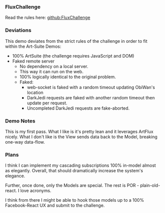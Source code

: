 ### FluxChallenge

Read the rules here: [github:FluxChallenge](https://github.com/staltz/flux-challenge)

### Deviations

This demo deviates from the strict rules of the challenge in order to fit within the Art-Suite Demos:

* 100% ArtSuite (the challenge requires JavaScript and DOM)
* Faked remote server
	* No dependency on a local server.
	* This way it can run on the web.
	* 100% logically identical to the original problem.
	* Faked:
		* web-socket is faked with a random timeout updating ObiWan's location
		* DarkJedi requests are faked with another random timeout then update per request.
		* Uncompleted DarkJedi requests are fake-aborted.

### Demo Notes

This is my first pass. What I like is it's pretty lean and it leverages ArtFlux nicely. What I don't like is the View sends data back to the Model, breaking one-way data-flow.

### Plans

I think I can implement my cascading subscriptions 100% in-model almost as elegantly. Overall, that should dramatically increase the system's elegance.

Further, once done, only the Models are special. The rest is POR - plain-old-react. I love acronyms.

I think from there I might be able to hook those models up to a 100% Facebook-React UX and submit to the challenge.